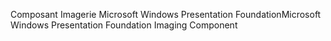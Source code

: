 <span data-ttu-id="328a8-101">Composant Imagerie Microsoft Windows Presentation Foundation</span><span class="sxs-lookup"><span data-stu-id="328a8-101">Microsoft Windows Presentation Foundation Imaging Component</span></span>
